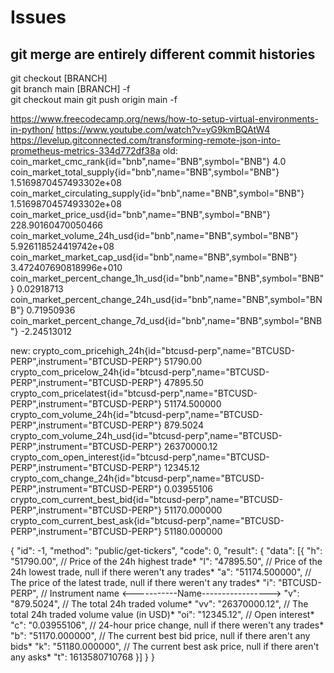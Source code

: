 # Issues
## git merge are entirely different commit histories
git checkout [BRANCH]   
git branch main [BRANCH] -f   
git checkout main
git push origin main -f


https://www.freecodecamp.org/news/how-to-setup-virtual-environments-in-python/
https://www.youtube.com/watch?v=yG9kmBQAtW4
https://levelup.gitconnected.com/transforming-remote-json-into-prometheus-metrics-334d772df38a
old:
coin_market_cmc_rank{id="bnb",name="BNB",symbol="BNB"} 4.0
coin_market_total_supply{id="bnb",name="BNB",symbol="BNB"} 1.5169870457493302e+08
coin_market_circulating_supply{id="bnb",name="BNB",symbol="BNB"} 1.5169870457493302e+08
coin_market_price_usd{id="bnb",name="BNB",symbol="BNB"} 228.90160470050466
coin_market_volume_24h_usd{id="bnb",name="BNB",symbol="BNB"} 5.926118524419742e+08
coin_market_market_cap_usd{id="bnb",name="BNB",symbol="BNB"} 3.472407690818996e+010
coin_market_percent_change_1h_usd{id="bnb",name="BNB",symbol="BNB"} 0.02918713
coin_market_percent_change_24h_usd{id="bnb",name="BNB",symbol="BNB"} 0.71950936
coin_market_percent_change_7d_usd{id="bnb",name="BNB",symbol="BNB"} -2.24513012

new:
crypto_com_pricehigh_24h{id="btcusd-perp",name="BTCUSD-PERP",instrument="BTCUSD-PERP"} 51790.00
crypto_com_pricelow_24h{id="btcusd-perp",name="BTCUSD-PERP",instrument="BTCUSD-PERP"} 47895.50
crypto_com_pricelatest{id="btcusd-perp",name="BTCUSD-PERP",instrument="BTCUSD-PERP"} 51174.500000
crypto_com_volume_24h{id="btcusd-perp",name="BTCUSD-PERP",instrument="BTCUSD-PERP"} 879.5024
crypto_com_volume_24h_usd{id="btcusd-perp",name="BTCUSD-PERP",instrument="BTCUSD-PERP"} 26370000.12
crypto_com_open_interest{id="btcusd-perp",name="BTCUSD-PERP",instrument="BTCUSD-PERP"} 12345.12
crypto_com_change_24h{id="btcusd-perp",name="BTCUSD-PERP",instrument="BTCUSD-PERP"} 0.03955106
crypto_com_current_best_bid{id="btcusd-perp",name="BTCUSD-PERP",instrument="BTCUSD-PERP"} 51170.000000
crypto_com_current_best_ask{id="btcusd-perp",name="BTCUSD-PERP",instrument="BTCUSD-PERP"} 51180.000000








{
  "id": -1,
  "method": "public/get-tickers",
  "code": 0,
  "result": {
    "data": [{
      "h": "51790.00",        // Price of the 24h highest trade*
      "l": "47895.50",        // Price of the 24h lowest trade, null if there weren't any trades*
      "a": "51174.500000",    // The price of the latest trade, null if there weren't any trades*
      "i": "BTCUSD-PERP",     // Instrument name                                                      <-----------Name----------------->
      "v": "879.5024",        // The total 24h traded volume*
      "vv": "26370000.12",    // The total 24h traded volume value (in USD)*
      "oi": "12345.12",       // Open interest*
      "c": "0.03955106",      // 24-hour price change, null if there weren't any trades*
      "b": "51170.000000",    // The current best bid price, null if there aren't any bids*
      "k": "51180.000000",    // The current best ask price, null if there aren't any asks*
      "t": 1613580710768
    }]
  }
}